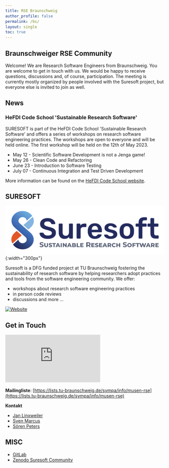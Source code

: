 ```yaml
---
title: RSE Braunschweig
author_profile: false
permalink: /bs/
layout: single
toc: true
---
```


## Braunschweiger RSE Community
Welcome! We are Research Software Engineers from Braunschweig. You are welcome to get in touch with us. We would be happy to receive questions, discussions and, of course, participation. The meeting is currently mostly organized by people involved with the Suresoft project, but everyone else is invited to join as well.

## News
### HeFDI Code School 'Sustainable Research Software'
SURESOFT is part of the HeFDI Code School 'Sustainable Research Software' and offers a series of workshops on research software engineering practices. The workshops are open to everyone and will be held online. The first workshop will be held on the 12th of May 2023.
- May 12 - Scientific Software Development is not a Jenga game!
- May 26 - Clean Code and Refactoring
- June 23 - Introduction to Software Testing
- July 07 - Continuous Integration and Test Driven Development
  
More information can be found on the [HeFDI Code School website](https://www.uni-marburg.de/en/hefdi/aktuelles/news/hefdi-suresoft-workshops-announcements).

## SURESOFT

![](SURESOFT.png){:width="300px"}

Suresoft is a DFG funded project at TU Braunschweig fostering the sustainability of research software by helping researchers adopt practices and tools from the software engineering community. 
We offer:
- workshops about research software engineering practices
- in person code reviews
- discussions and more ...

[![Website](https://img.shields.io/website?up_message=online&url=https%3A%2F%2Fsuresoft.dev)](https://suresoft.dev)

## Get in Touch
[![Matrix](https://img.shields.io/matrix/suresoft-general:matrix.org)](https://matrix.to/#/#suresoft-general:matrix.org)

**Mailingliste**: [https://lists.tu-braunschweig.de/sympa/info/musen-rse](https://lists.tu-braunschweig.de/sympa/info/musen-rse) 

**Kontakt**
  - [Jan Linxweiler](mailto:j.linxweiler@tu-braunschweig.de)
  - [Sven Marcus](mailto:s.marcus@tu-braunschweig.de)
  - [Sören Peters](mailto:soe.peters@tu-braunschweig.de)

## MISC
- [GitLab](https://git.rz.tu-bs.de/suresoft)
- [Zenodo Suresoft Community](https://zenodo.org/communities/suresoft/)
